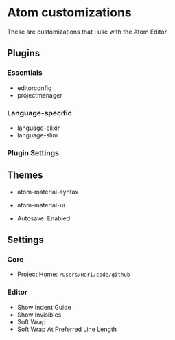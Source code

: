 # Atom customizations

These are customizations that I use with the Atom Editor.

## Plugins

### Essentials

* editorconfig
* projectmanager

### Language-specific

* language-elixir
* language-slim

### Plugin Settings

## Themes

* atom-material-syntax
* atom-material-ui

* Autosave: Enabled

## Settings

### Core

* Project Home: `/Users/Hari/code/github`

### Editor

* Show Indent Guide
* Show Invisibles
* Soft Wrap
* Soft Wrap At Preferred Line Length
